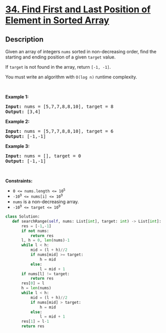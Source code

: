 # [34. Find First and Last Position of Element in Sorted Array](https://leetcode.com/problems/find-first-and-last-position-of-element-in-sorted-array)


## Description

<!-- description:start -->

<p>Given an array of integers <code>nums</code> sorted in non-decreasing order, find the starting and ending position of a given <code>target</code> value.</p>

<p>If <code>target</code> is not found in the array, return <code>[-1, -1]</code>.</p>

<p>You must&nbsp;write an algorithm with&nbsp;<code>O(log n)</code> runtime complexity.</p>

<p>&nbsp;</p>
<p><strong class="example">Example 1:</strong></p>
<pre><strong>Input:</strong> nums = [5,7,7,8,8,10], target = 8
<strong>Output:</strong> [3,4]
</pre><p><strong class="example">Example 2:</strong></p>
<pre><strong>Input:</strong> nums = [5,7,7,8,8,10], target = 6
<strong>Output:</strong> [-1,-1]
</pre><p><strong class="example">Example 3:</strong></p>
<pre><strong>Input:</strong> nums = [], target = 0
<strong>Output:</strong> [-1,-1]
</pre>
<p>&nbsp;</p>
<p><strong>Constraints:</strong></p>

<ul>
	<li><code>0 &lt;= nums.length &lt;= 10<sup>5</sup></code></li>
	<li><code>-10<sup>9</sup>&nbsp;&lt;= nums[i]&nbsp;&lt;= 10<sup>9</sup></code></li>
	<li><code>nums</code> is a non-decreasing array.</li>
	<li><code>-10<sup>9</sup>&nbsp;&lt;= target&nbsp;&lt;= 10<sup>9</sup></code></li>
</ul>

```python
class Solution:
   def searchRange(self, nums: List[int], target: int) -> List[int]:
       res = [-1,-1]
       if not nums:
           return res
       l, h = 0, len(nums)-1
       while l < h:
           mid = (l + h)//2
           if nums[mid] >= target:
               h = mid
           else:
               l = mid + 1
       if nums[l] != target:
           return res
       res[0] = l
       h = len(nums)
       while l < h:
           mid = (l + h)//2
           if nums[mid] > target:
               h = mid
           else:
               l = mid + 1
       res[1] = l-1
       return res
```
